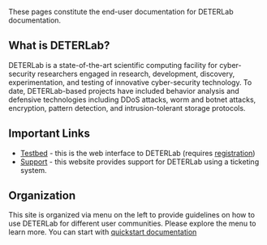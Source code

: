These pages constitute the end-user documentation for DETERLab documentation.

## What is DETERLab?

DETERLab is a state-of-the-art scientific computing facility for cyber-security researchers engaged in research, development, discovery, experimentation, and testing of innovative cyber-security technology. To date, DETERLab-based projects have included behavior analysis and defensive technologies including DDoS attacks, worm and botnet attacks, encryption, pattern detection, and intrusion-tolerant storage protocols.

## Important Links

* <a href="https://www.isi.deterlab.net">Testbed</a> - this is the web interface to DETERLab (requires <a href="https://trac.deterlab.net/wiki/GettingStarted">registration</a>)
* <a href="https://trac.deterlab.net">Support</a> - this website provides support for DETERLab using a ticketing system.


## Organization

This site is organized via menu on the left to provide guidelines on how to use DETERLab for different user communities. Please explore the menu to learn more. You can start with [quickstart documentation](quickstart.md)
